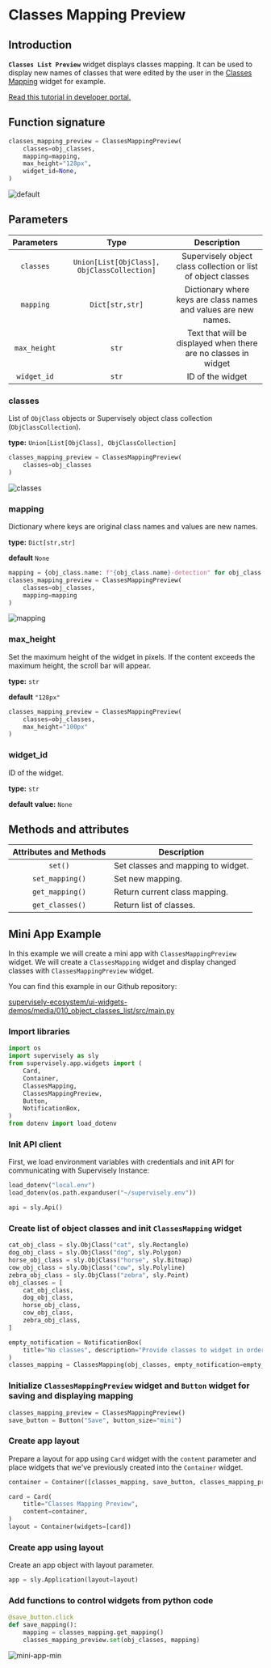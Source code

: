 # Classes Mapping Preview

## Introduction

**`Classes List Preview`** widget displays classes mapping. It can be used to display new names of classes that were edited by the user in the [Classes Mapping](https://developer.supervise.ly/app-development/apps-with-gui/classes-mapping) widget for example.

[Read this tutorial in developer portal.](https://developer.supervise.ly/app-development/apps-with-gui/classes-mapping)

## Function signature

```python
classes_mapping_preview = ClassesMappingPreview(
    classes=obj_classes,
    mapping=mapping,
    max_height="128px",
    widget_id=None,
)

```

![default](https://github.com/supervisely-ecosystem/ui-widgets-demos/assets/48913536/48ed7fc1-2d05-4444-8899-16be3362a9e7)

## Parameters

|  Parameters  |                    Type                     |                           Description                           |
| :----------: | :-----------------------------------------: | :-------------------------------------------------------------: |
|  `classes`   | `Union[List[ObjClass], ObjClassCollection]` |  Supervisely object class collection or list of object classes  |
|  `mapping`   |               `Dict[str,str]`               | Dictionary where keys are class names and values are new names. |
| `max_height` |                    `str`                    | Text that will be displayed when there are no classes in widget |
| `widget_id`  |                    `str`                    |                        ID of the widget                         |

### classes

List of `ObjClass` objects or Supervisely object class collection (`ObjClassCollection`).

**type:** `Union[List[ObjClass], ObjClassCollection]`

```python
classes_mapping_preview = ClassesMappingPreview(
    classes=obj_classes
)
```

![classes](https://github.com/supervisely-ecosystem/ui-widgets-demos/assets/48913536/72c2010a-23c1-4ae8-bd7d-ebe8c722bf78)

### mapping

Dictionary where keys are original class names and values are new names.

**type:** `Dict[str,str]`

**default** `None`

```python
mapping = {obj_class.name: f"{obj_class.name}-detection" for obj_class in obj_classes}
classes_mapping_preview = ClassesMappingPreview(
    classes=obj_classes,
    mapping=mapping
)
```

![mapping](https://github.com/supervisely-ecosystem/ui-widgets-demos/assets/48913536/3e7f54c4-bf62-421c-903c-0e840988a65c)

### max_height

Set the maximum height of the widget in pixels. If the content exceeds the maximum height, the scroll bar will appear.

**type:** `str`

**default** `"128px"`

```python
classes_mapping_preview = ClassesMappingPreview(
    classes=obj_classes,
    max_height="100px"
)
```

### widget_id

ID of the widget.

**type:** `str`

**default value:** `None`

## Methods and attributes

| Attributes and Methods | Description                        |
| :--------------------: | ---------------------------------- |
|        `set()`         | Set classes and mapping to widget. |
|    `set_mapping()`     | Set new mapping.                   |
|    `get_mapping()`     | Return current class mapping.      |
|    `get_classes()`     | Return list of classes.            |

## Mini App Example

In this example we will create a mini app with `ClassesMappingPreview` widget. We will create a `ClassesMapping` widget and display changed classes with `ClassesMappingPreview` widget.

You can find this example in our Github repository:

[supervisely-ecosystem/ui-widgets-demos/media/010_object_classes_list/src/main.py](https://github.com/supervisely-ecosystem/ui-widgets-demos/blob/master/media/010_object_classes_list/src/main.py)

### Import libraries

```python
import os
import supervisely as sly
from supervisely.app.widgets import (
    Card,
    Container,
    ClassesMapping,
    ClassesMappingPreview,
    Button,
    NotificationBox,
)
from dotenv import load_dotenv
```

### Init API client

First, we load environment variables with credentials and init API for communicating with Supervisely Instance:

```python
load_dotenv("local.env")
load_dotenv(os.path.expanduser("~/supervisely.env"))

api = sly.Api()
```

### Create list of object classes and init `ClassesMapping` widget

```python
cat_obj_class = sly.ObjClass("cat", sly.Rectangle)
dog_obj_class = sly.ObjClass("dog", sly.Polygon)
horse_obj_class = sly.ObjClass("horse", sly.Bitmap)
cow_obj_class = sly.ObjClass("cow", sly.Polyline)
zebra_obj_class = sly.ObjClass("zebra", sly.Point)
obj_classes = [
    cat_obj_class,
    dog_obj_class,
    horse_obj_class,
    cow_obj_class,
    zebra_obj_class,
]

empty_notification = NotificationBox(
    title="No classes", description="Provide classes to widget in order to map new names."
)
classes_mapping = ClassesMapping(obj_classes, empty_notification=empty_notification)
```

### Initialize `ClassesMappingPreview` widget and `Button` widget for saving and displaying mapping

```python
classes_mapping_preview = ClassesMappingPreview()
save_button = Button("Save", button_size="mini")
```

### Create app layout

Prepare a layout for app using `Card` widget with the `content` parameter and place widgets that we've previously created into the `Container` widget.

```python
container = Container([classes_mapping, save_button, classes_mapping_preview])

card = Card(
    title="Classes Mapping Preview",
    content=container,
)
layout = Container(widgets=[card])
```

### Create app using layout

Create an app object with layout parameter.

```python
app = sly.Application(layout=layout)
```

### Add functions to control widgets from python code

```python
@save_button.click
def save_mapping():
    mapping = classes_mapping.get_mapping()
    classes_mapping_preview.set(obj_classes, mapping)
```

![mini-app-min](https://github.com/supervisely-ecosystem/ui-widgets-demos/assets/48913536/5a12d76e-1ce8-49dd-9ec0-1040ccba54ef)
